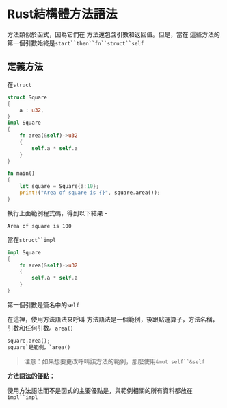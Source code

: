 # Rust結構體方法語法

方法類似於函式，因為它們在 方法還包含引數和返回值。但是，當在 這些方法的第一個引數始終是`start``then``fn``struct``self`

## 定義方法

在`struct`

```rust
struct Square  
{  
    a : u32,  
}  
impl Square  
{  
    fn area(&self)->u32  
    {  
        self.a * self.a  
    }  
}  

fn main()  
{  
    let square = Square{a:10};  
    print!("Area of square is {}", square.area());  
}
```

執行上面範例程式碼，得到以下結果 -

```shell
Area of square is 100
```

當在`struct``impl`

```rust
impl Square  
{  
    fn area(&self)->u32  
    {  
        self.a * self.a  
    }  
}
```

第一個引數是簽名中的`self`

在這裡，使用方法語法來呼叫 方法語法是一個範例，後跟點運算子，方法名稱，引數和任何引數。`area()`

```rust
square.area();
square`是範例，`area()
```

> 注意：如果想要更改呼叫該方法的範例，那麼使用`&mut self``&self`

**方法語法的優點：**

使用方法語法而不是函式的主要優點是，與範例相關的所有資料都放在`impl``impl`
